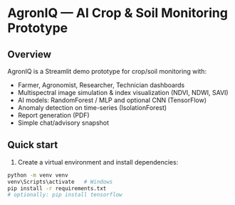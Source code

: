 # AgronIQ — AI Crop & Soil Monitoring Prototype

## Overview
AgronIQ is a Streamlit demo prototype for crop/soil monitoring with:
- Farmer, Agronomist, Researcher, Technician dashboards
- Multispectral image simulation & index visualization (NDVI, NDWI, SAVI)
- AI models: RandomForest / MLP and optional CNN (TensorFlow)
- Anomaly detection on time-series (IsolationForest)
- Report generation (PDF)
- Simple chat/advisory snapshot

## Quick start
1. Create a virtual environment and install dependencies:
```bash
python -m venv venv
venv\Scripts\activate   # Windows
pip install -r requirements.txt
# optionally: pip install tensorflow

